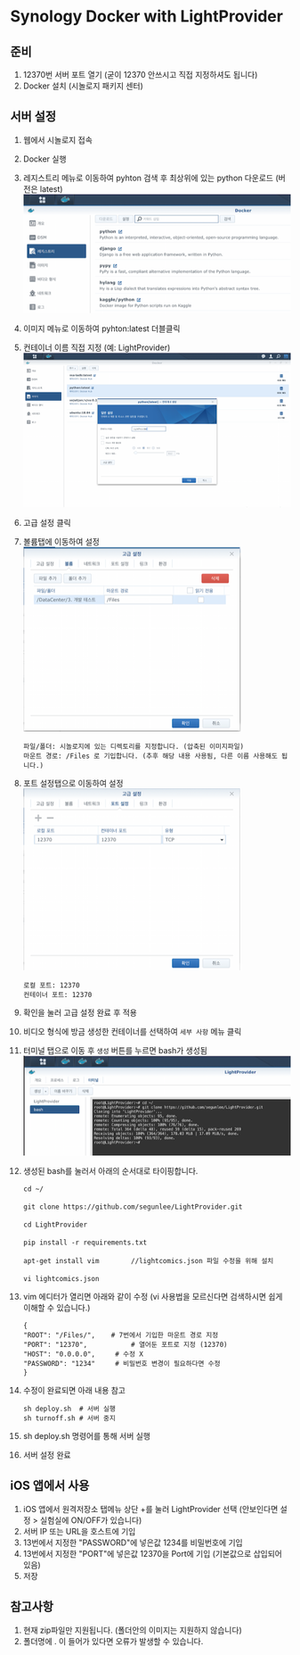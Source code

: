 # Synology Docker with LightProvider



## 준비

1. 12370번 서버 포트 열기 (굳이 12370 안쓰시고 직접 지정하셔도 됩니다)
2. Docker 설치 (시놀로지 패키지 센터)



## 서버 설정

1. 웹에서 시놀로지 접속
2. Docker 실행
3. 레지스트리 메뉴로 이동하여 pyhton 검색 후 최상위에 있는 python 다운로드 (버전은 latest)<br />![screenshot2](howtosetupindocker/screenshot2.png) 
4. 이미지 메뉴로 이동하여 pyhton:latest 더블클릭
5. 컨테이너 이름 직접 지정 (예: LightProvider)<br />![screenshot3](howtosetupindocker/screenshot3.png)
6. 고급 설정 클릭
7. 볼륨탭에 이동하여 설정<br />![screenshot4](howtosetupindocker/screenshot4.png)
    ```
    파일/폴더: 시놀로지에 있는 디렉토리를 지정합니다. (압축된 이미지파일)
    마운트 경로: /Files 로 기입합니다. (추후 해당 내용 사용됨, 다른 이름 사용해도 됩니다.)
    ```
  
8. 포트 설정탭으로 이동하여 설정<br />![screenshot5](howtosetupindocker/screenshot5.png)
    ```
    로컬 포트: 12370
    컨테이너 포트: 12370
    ```
9. 확인을 눌러 고급 설정 완료 후 적용
10. 비디오 형식에 방금 생성한 컨테이너를 선택하여 `세부 사항` 메뉴 클릭
11. 터미널 탭으로 이동 후 `생성` 버튼를 누르면 bash가 생성됨<br />![screenshot6](howtosetupindocker/screenshot6.png)
12. 생성된 bash를 눌러서 아래의 순서대로 타이핑합니다.
     ```
     cd ~/
     
     git clone https://github.com/segunlee/LightProvider.git
     
     cd LightProvider
     
     pip install -r requirements.txt
     
     apt-get install vim 		//lightcomics.json 파일 수정을 위해 설치
     
     vi lightcomics.json
     ```
13. vim 에디터가 열리면 아래와 같이 수정 (vi 사용법을 모르신다면 검색하시면 쉽게 이해할 수 있습니다.)
     ```
     {
     "ROOT": "/Files/",    # 7번에서 기입한 마운트 경로 지정
     "PORT": "12370",			# 열어둔 포트로 지정 (12370)
     "HOST": "0.0.0.0",		# 수정 X
     "PASSWORD": "1234"		# 비밀번호 변경이 필요하다면 수정
     }
     ```
14. 수정이 완료되면 아래 내용 참고
     ```
     sh deploy.sh  # 서버 실행
     sh turnoff.sh # 서버 중지
     ```
15. sh deploy.sh 명령어를 통해 서버 실행
16. 서버 설정 완료



## iOS 앱에서 사용

1. iOS 앱에서 원격저장소 탭메뉴 상단 +를 눌러 LightProvider 선택 (안보인다면 설정 > 실험실에 ON/OFF가 있습니다)
2. 서버 IP 또는 URL을 호스트에 기입
3. 13번에서 지정한 "PASSWORD"에 넣은값 1234를 비밀번호에 기입
4. 13번에서 지정한 "PORT"에 넣은값 12370을 Port에 기입 (기본값으로 삽입되어 있음)
5. 저장



## 참고사항

1. 현재 zip파일만 지원됩니다. (폴더안의 이미지는 지원하지 않습니다)
2. 폴더명에 . 이 들어가 있다면 오류가 발생할 수 있습니다.

